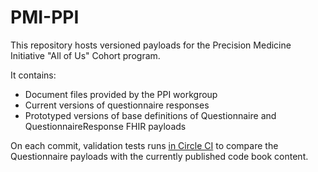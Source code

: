 # PMI-PPI

This repository hosts versioned payloads for the Precision Medicine Initiative "All of Us" Cohort program.

It contains:
- Document files provided by the PPI workgroup
- Current versions of questionnaire responses
- Prototyped versions of base definitions of Questionnaire and QuestionnaireResponse FHIR payloads

On each commit, validation tests runs [in Circle CI](https://circleci.com/gh/all-of-us-terminology/api-payloads) to compare the Questionnaire payloads with the currently published code book content.
